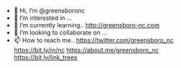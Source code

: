 - 👋 Hi, I’m @greensboronc
- 👀 I’m interested in ...
- 🌱 I’m currently learning.. http://greensboro-nc.com
- 💞️ I’m looking to collaborate on ...
- 📫 How to reach me.. https://twitter.com/greensboro_nc
https://bit.ly/m/nc
https://about.me/greensboro_nc
https://bit.ly/link_trees
<!---
greensboronc/greensboronc is a ✨ special ✨ repository because its `README.md` (this file) appears on your GitHub profile.
You can click the Preview link to take a look at your changes.
--->
